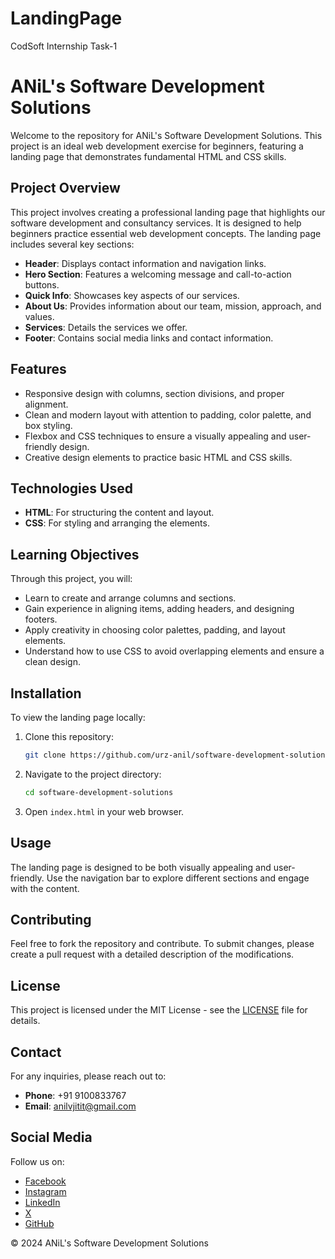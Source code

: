 # LandingPage
CodSoft Internship Task-1

# ANiL's Software Development Solutions

Welcome to the repository for ANiL's Software Development Solutions. This project is an ideal web development exercise for beginners, featuring a landing page that demonstrates fundamental HTML and CSS skills.

## Project Overview

This project involves creating a professional landing page that highlights our software development and consultancy services. It is designed to help beginners practice essential web development concepts. The landing page includes several key sections:

- **Header**: Displays contact information and navigation links.
- **Hero Section**: Features a welcoming message and call-to-action buttons.
- **Quick Info**: Showcases key aspects of our services.
- **About Us**: Provides information about our team, mission, approach, and values.
- **Services**: Details the services we offer.
- **Footer**: Contains social media links and contact information.

## Features

- Responsive design with columns, section divisions, and proper alignment.
- Clean and modern layout with attention to padding, color palette, and box styling.
- Flexbox and CSS techniques to ensure a visually appealing and user-friendly design.
- Creative design elements to practice basic HTML and CSS skills.

## Technologies Used

- **HTML**: For structuring the content and layout.
- **CSS**: For styling and arranging the elements.

## Learning Objectives

Through this project, you will:
- Learn to create and arrange columns and sections.
- Gain experience in aligning items, adding headers, and designing footers.
- Apply creativity in choosing color palettes, padding, and layout elements.
- Understand how to use CSS to avoid overlapping elements and ensure a clean design.

## Installation

To view the landing page locally:

1. Clone this repository:
    ```bash
    git clone https://github.com/urz-anil/software-development-solutions.git
    ```
2. Navigate to the project directory:
    ```bash
    cd software-development-solutions
    ```
3. Open `index.html` in your web browser.

## Usage

The landing page is designed to be both visually appealing and user-friendly. Use the navigation bar to explore different sections and engage with the content.

## Contributing

Feel free to fork the repository and contribute. To submit changes, please create a pull request with a detailed description of the modifications.

## License

This project is licensed under the MIT License - see the [LICENSE](LICENSE) file for details.

## Contact

For any inquiries, please reach out to:
- **Phone**: +91 9100833767
- **Email**: anilvjitit@gmail.com

## Social Media

Follow us on:
- [Facebook](https://www.facebook.com/ANIL.RACHAMALLA.143/)
- [Instagram](https://www.instagram.com/urz_anil/)
- [LinkedIn](https://www.linkedin.com/in/anilvjit/)
- [X](https://x.com/urz_anil)
- [GitHub](https://github.com/urz-anil)

© 2024 ANiL's Software Development Solutions
